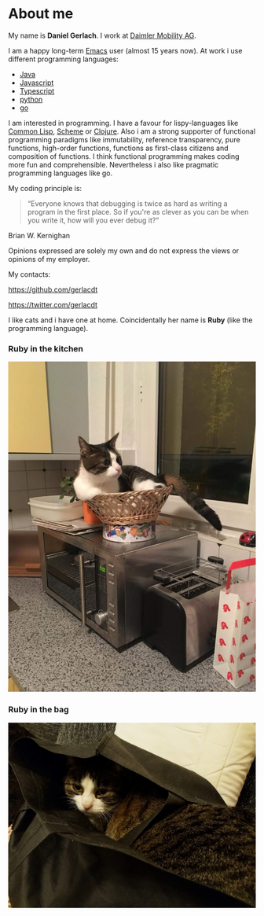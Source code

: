 # About me

My name is **Daniel Gerlach**. I work at [Daimler Mobility AG](https://www.daimler-mobility.com/en/).


I am a happy long-term [Emacs](https://www.gnu.org/software/emacs/) user (almost 15 years now). At work i use different programming languages:

* [Java](https://openjdk.java.net/)
* [Javascript](https://developer.mozilla.org/en-US/docs/Web/JavaScript)
* [Typescript](https://www.typescriptlang.org/)
* [python](https://www.python.org/)
* [go](https://golang.org)

I am interested in programming. I have a favour for lispy-languages
like [Common Lisp](https://lisp-lang.org/),
[Scheme](https://racket-lang.org/) or
[Clojure](https://clojure.org/). Also i am a strong supporter of
functional programming paradigms like immutability, reference
transparency, pure functions, high-order functions, functions as
first-class citizens and composition of functions. I think functional
programming makes coding more fun and comprehensible. Nevertheless i
also like pragmatic programming languages like go.

My coding principle is:

> “Everyone knows that debugging is twice as hard as writing a program in the first place. So if you're as clever as you can be when you write it, how will you ever debug it?”

Brian W. Kernighan

Opinions expressed are solely my own and do not express the views or
opinions of my employer.

My contacts:

https://github.com/gerlacdt

https://twitter.com/gerlacdt

I like cats and i have one at home. Coincidentally her name is
**Ruby** (like the programming language).


### Ruby in the kitchen

![ruby](/img/cat_in_the_kitchen.jpg)


### Ruby in the bag

![ruby](/img/cat_in_the_bag.jpg)
